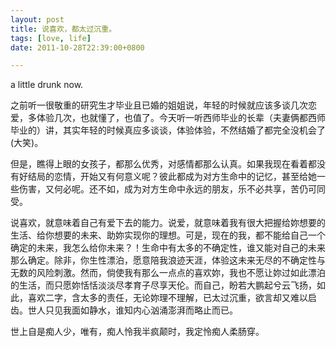 ```yaml
---
layout: post
title: 说喜欢，都太过沉重。
tags: [love, life]
date: 2011-10-28T22:39:00+0800

---
```


a little drunk now.  

之前听一很敬重的研究生才毕业且已婚的姐姐说，年轻的时候就应该多谈几次恋爱，多体验几次，也就懂了，也值了。今天听一听西师毕业的长辈（夫妻俩都西师毕业的）讲，其实年轻的时候真应多谈谈，体验体验，不然结婚了都完全没机会了(大笑)。  
  
但是，瞧得上眼的女孩子，都那么优秀，对感情都那么认真。如果我现在看着都没有好结局的恋情，开始又有何意义呢？彼此都成为对方生命中的记忆，甚至给她一些伤害，又何必呢。还不如，成为对方生命中永远的朋友，乐不必共享，苦仍可同受。  
  
说喜欢，就意味着自己有爱下去的能力。说爱，就意味着我有很大把握给妳想要的生活、给你想要的未来、助妳实现你的理想。可是，现在的我，都不能给自己一个确定的未来，我怎么给你未来？！生命中有太多的不确定性，谁又能对自己的未来那么确定。除非，你生性漂泊，愿意陪我浪迹天涯，体验这未来无尽的不确定性与无数的风险刺激。然而，倘使我有那么一点点的喜欢妳，我也不愿让妳过如此漂泊的生活，而只愿妳恬恬淡淡尽孝育子尽享天伦。而自己，盼若大鹏起兮云飞扬，如此，喜欢二字，含太多的责任，无论妳理不理解，已太过沉重，欲言却又难以启齿。世人只见我面如静水，谁知内心汹涌澎湃而略止而已。  

世上自是痴人少，唯有，痴人怜我半疯颠时，我定怜痴人柔肠穿。